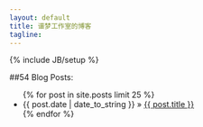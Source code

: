 ```yaml
---
layout: default
title: 谱梦工作室的博客
tagline:
---
```

{% include JB/setup %}

##54 Blog Posts:

<ul class="posts">
  {% for post in site.posts limit 25 %}
    <li><span>{{ post.date | date_to_string }}</span> &raquo; <a href="{{ BASE_PATH }}{{ post.url }}">{{ post.title }}</a></li>
  {% endfor %}
</ul>